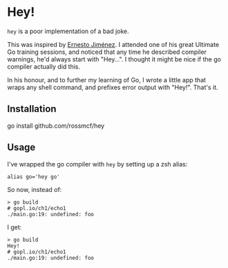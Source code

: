# Hey!

`hey` is a poor implementation of a bad joke.

This was inspired by [Ernesto Jiménez](https://twitter.com/ernesto_jimenez). I attended one of his great Ultimate Go training sessions, and noticed that any time he described compiler warnings, he'd always start with "Hey…". I thought it might be nice if the go compiler actually did this.

In his honour, and to further my learning of Go, I wrote a little app that wraps any shell command, and prefixes error output with "Hey!". That's it.

## Installation
go install github.com/rossmcf/hey

## Usage
I've wrapped the go compiler with `hey` by setting up a zsh alias:

	alias go='hey go'

So now, instead of:

	> go build
	# gopl.io/ch1/echo1
	./main.go:19: undefined: foo

I get:

	> go build
	Hey!
	# gopl.io/ch1/echo1
	./main.go:19: undefined: foo
